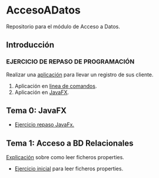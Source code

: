 # AccesoADatos
Repositorio para el módulo de Acceso a Datos.

## Introducción
### EJERCICIO DE REPASO DE PROGRAMACIÓN
Realizar una <a href="https://github.com/estelaV9/AccesoADatos/blob/master/Introducion/EjercicioRepaso.md" target="_blank">aplicación</a> para llevar un registro de sus cliente.
1. Aplicación en <a href="https://github.com/estelaV9/AccesoADatos/tree/master/Introducion/EjercicioRepaso" target="_blank">linea de comandos</a>.
2. Aplicación en <a href="https://github.com/estelaV9/AccesoADatos/tree/master/Introducion/EjercicioRepasoFX" target="_blank">JavaFX</a>.

## Tema 0: JavaFX
- <a href="https://github.com/estelaV9/AccesoADatos/tree/master/Introducion/EjercicioRepasoFX" target="_blank">Ejercicio repaso JavaFx.</a>

## Tema 1: Acceso a BD Relacionales
<a href="https://github.com/estelaV9/AccesoADatos/blob/master/Tema%201%3A%20Acceso%20a%20BD%20Relacionales/ResumenTema1.md">Explicación</a> sobre como leer ficheros properties.
- <a href="https://github.com/estelaV9/AccesoADatos/tree/master/Tema%201%3A%20Acceso%20a%20BD%20Relacionales/FicheroPropiedades">Ejercicio inicial</a> para leer ficheros properties.
